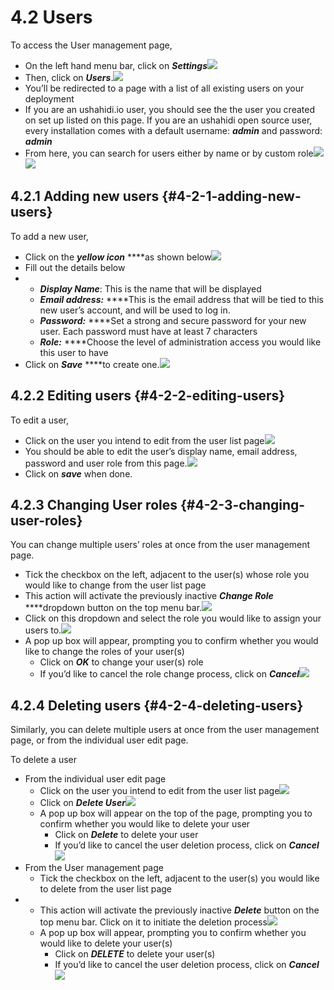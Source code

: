 # 4.2 Users

To access the User management page,

* On the left hand menu bar, click on _**Settings**_![](../.gitbook/assets/click_on_settings.png)
* Then, click on _**Users**_.![](../.gitbook/assets/updated_users.png)
* You’ll be redirected to a page with a list of all existing users on your deployment
* If you are an ushahidi.io user, you should see the the user you created on set up listed on this page. If you are an ushahidi open source user, every installation comes with a default username: _**admin**_ and password: _**admin**_
* From here, you can search for users either by name or by custom role![](../.gitbook/assets/search_users.png)![](../.gitbook/assets/apply_filter_user.png)

## 4.2.1 Adding new users {#4-2-1-adding-new-users}

To add a new user,

* Click on the _**yellow icon**_ ****as shown below![](../.gitbook/assets/click_add_user.png)
* Fill out the details below
* * _**Display Name**_: This is the name that will be displayed
  * _**Email address:**_ ****This is the email address that will be tied to this new user’s account, and will be used to log in.
  * _**Password:**_ ****Set a strong and secure password for your new user. Each password must have at least 7 characters
  * _**Role:**_ ****Choose the level of administration access you would like this user to have
* Click on _**Save**_ ****to create one.![](../.gitbook/assets/add_user.png)

## 4.2.2 Editing users {#4-2-2-editing-users}

To edit a user,

* Click on the user you intend to edit from the user list page![](../.gitbook/assets/select_a_user_to_edit.png)
* You should be able to edit the user’s display name, email address, password and user role from this page.![](../.gitbook/assets/edit_user.png)
* Click on _**save**_ when done.

## 4.2.3 Changing User roles {#4-2-3-changing-user-roles}

You can change multiple users’ roles at once from the user management page.

* Tick the checkbox on the left, adjacent to the user\(s\) whose role you would like to change from the user list page
* This action will activate the previously inactive _**Change Role**_ ****dropdown button on the top menu bar.![](../.gitbook/assets/change_role_user_list.png)
* Click on this dropdown and select the role you would like to assign your users to.![](https://lh6.googleusercontent.com/3ucmmMpgmX4aHGdiMCtcjs1S8vePeBO4p-7ZzIbwb9QKHSddr7l44zXcnHWB4C_vpevGifmZIUq2PQykIuB3YNMvFpixwXI7qzcYGrMYGa4YvzdJlIWtLH2bOk-MimcQ0yYp4Dbt)
* A pop up box will appear, prompting you to confirm whether you would like to change the roles of your user\(s\)
  * Click on _**OK**_ to change your user\(s\) role
  * If you’d like to cancel the role change process, click on _**Cancel**_![](https://lh3.googleusercontent.com/G3RIt1dIt0RfdCS3OsXe3-S1vBqCIVjmcHvsI-l2uSsY_ZQn0_lzusHX5uTS6iFOQqw5BSRgMcx_8DwkvJX9uZVi7nZbUoP9VVDDlNbSwDOVmA-cPlhXWaQ3UemcEJan88ggPhcs)

## 4.2.4 Deleting users {#4-2-4-deleting-users}

Similarly, you can delete multiple users at once from the user management page, or from the individual user edit page.

To delete a user

* From the individual user edit page
  * Click on the user you intend to edit from the user list page![](../.gitbook/assets/select_a_user_to_edit%20%281%29.png)
  * Click on _**Delete User**_![](../.gitbook/assets/delete_individual_user.png)
  * A pop up box will appear on the top of the page, prompting you to confirm whether you would like to delete your user
    * Click on _**Delete**_ to delete your user
    * If you’d like to cancel the user deletion process, click on _**Cancel**_![](../.gitbook/assets/confirm_delete_individual_user.png)
* From the User management page
  * Tick the checkbox on the left, adjacent to the user\(s\) you would like to delete from the user list page
* * This action will activate the previously inactive _**Delete**_ button on the top menu bar. Click on it to initiate the deletion process![](../.gitbook/assets/delete_user_list.png)
  * A pop up box will appear, prompting you to confirm whether you would like to delete your user\(s\)
    * Click on _**DELETE**_ to delete your user\(s\)
    * If you’d like to cancel the user deletion process, click on _**Cancel**_![](../.gitbook/assets/confirm_user_delete_list.png)

